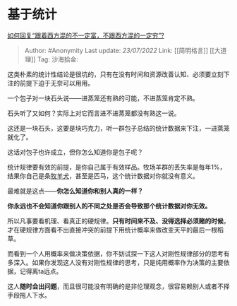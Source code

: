 # 基于统计
[如何回复“跟着西方混的不一定富，不跟西方混的一定穷”?](https://www.zhihu.com/question/543658032/answer/2583088750)

> Author: #Anonymity
> Last update: *23/07/2022*
> Link: [[简明格言]] [[大道理]]
> Tag:
> 沙海拾金:

这类朴素的统计性结论是很坑的，只有在没有时间和资源改善认知、必须要立刻下注的前提下迫于无奈可以用用。

一个包子对一块石头说——进蒸笼还有熟的可能，不进蒸笼肯定不熟。

石头听了又如何？实际上对它而言进不进蒸笼都没有熟这一说。

这还是一块石头，这要是块巧克力，听一群包子总结的统计数据来下注，一进蒸笼就化了。

这话对包子也许成立，但你怎么知道你是包子呢？

统计规律要有效的前提，是你自己属于有效样品。牧场羊群的丢失率是每年1%，结果你自己是条[牧羊犬](https://www.zhihu.com/search?q=%E7%89%A7%E7%BE%8A%E7%8A%AC&search_source=Entity&hybrid_search_source=Entity&hybrid_search_extra=%7B%22sourceType%22%3A%22answer%22%2C%22sourceId%22%3A2583088750%7D)，甚至是匹马，这个统计数据对你就没有意义。

最难就是这点——**你怎么知道你和别人真的一样？**

**你永远也不会知道你跟别人的不同之处是否会导致那个统计数据对你无效。**

所以凡事要看机理、看真正的硬规律。**只有时间来不及、没得选择必须赌的时候**，才在硬规律方面看不出直接冲突的前提下用统计概率来做改变天平的最后一根稻草。

而看到一个人用概率来做决策依据，你不妨试探一下这人对刚性规律部分的思考有多深入。如果你发现这人没有对刚性规律的思考，只是纯用概率作为决策的主要依据，记得离ta远点。

这人**随时会出问题**，而且很可能没有明确的是非伦理观念，很容易赖别人或者不择手段拖人下水。
